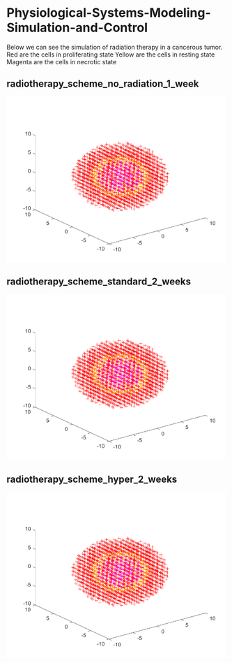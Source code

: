 # Physiological-Systems-Modeling-Simulation-and-Control
Below we can see the simulation of radiation therapy in a cancerous tumor.
Red are the cells in proliferating state
Yellow are the cells in resting state
Magenta are the cells in necrotic state
## radiotherapy_scheme_no_radiation_1_week
![](radiotherapy_scheme_no_radiation_1_week.gif)

## radiotherapy_scheme_standard_2_weeks
![](radiotherapy_scheme_standard_2_weeks.gif)

## radiotherapy_scheme_hyper_2_weeks
![](radiotherapy_scheme_hyper_2_weeks.gif)
